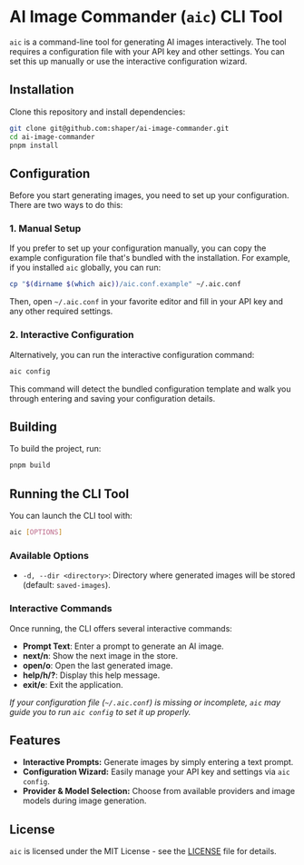# AI Image Commander (`aic`) CLI Tool

`aic` is a command-line tool for generating AI images interactively. The tool requires a configuration file with your API key and other settings. You can set this up manually or use the interactive configuration wizard.

## Installation

Clone this repository and install dependencies:

```bash
git clone git@github.com:shaper/ai-image-commander.git
cd ai-image-commander
pnpm install
```

## Configuration

Before you start generating images, you need to set up your configuration. There are two ways to do this:

### 1. Manual Setup

If you prefer to set up your configuration manually, you can copy the example configuration file that's bundled with the installation. For example, if you installed `aic` globally, you can run:

```bash
cp "$(dirname $(which aic))/aic.conf.example" ~/.aic.conf
```

Then, open `~/.aic.conf` in your favorite editor and fill in your API key and any other required settings.

### 2. Interactive Configuration

Alternatively, you can run the interactive configuration command:

```bash
aic config
```

This command will detect the bundled configuration template and walk you through entering and saving your configuration details.

## Building

To build the project, run:

```bash
pnpm build
```

## Running the CLI Tool

You can launch the CLI tool with:

```bash
aic [OPTIONS]
```

### Available Options

- `-d, --dir <directory>`: Directory where generated images will be stored (default: `saved-images`).

### Interactive Commands

Once running, the CLI offers several interactive commands:

- **Prompt Text**: Enter a prompt to generate an AI image.
- **next/n**: Show the next image in the store.
- **open/o**: Open the last generated image.
- **help/h/?**: Display this help message.
- **exit/e**: Exit the application.

*If your configuration file (`~/.aic.conf`) is missing or incomplete, `aic` may guide you to run `aic config` to set it up properly.*

## Features

- **Interactive Prompts:** Generate images by simply entering a text prompt.
- **Configuration Wizard:** Easily manage your API key and settings via `aic config`.
- **Provider & Model Selection:** Choose from available providers and image models during image generation.

## License

`aic` is licensed under the MIT License - see the [LICENSE](LICENSE) file for details.
